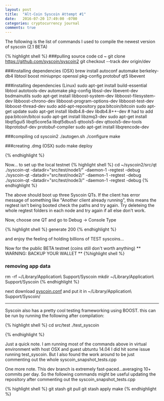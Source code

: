 ```yaml
---
layout: post
title:  "Alt-Coin Syscoin Attempt #1"
date:   2016-07-20 17:49:00 -0700
categories: cryptocurrency journal
comments: true
---
```


The following is the list of commands I used to compile the newest version of syscoin (2.1 BETA)

{% highlight shell %}
###pulling source code
cd ~
git clone https://github.com/syscoin/syscoin2
git checkout --track dev origin/dev

###installing dependencies (OSX)
brew install autoconf automake berkeley-db4 libtool boost miniupnpc openssl pkg-config protobuf qt5 libevent

###installing dependencies (Linux)
sudo apt-get install build-essential libtool autotools-dev automake pkg-config libssl-dev libevent-dev bsdmainutils
sudo apt-get install libboost-system-dev libboost-filesystem-dev libboost-chrono-dev libboost-program-options-dev libboost-test-dev libboost-thread-dev
sudo add-apt-repository ppa:bitcoin/bitcoin
sudo apt-get update
sudo apt-get install libdb4.8-dev libdb4.8++-dev # had to add ppa:bitcoin/bitcoi
sudo apt-get install libzmq3-dev
sudo apt-get install libqt5gui5 libqt5core5a libqt5dbus5 qttools5-dev qttools5-dev-tools libprotobuf-dev protobuf-compiler
sudo apt-get install libqrencode-dev

###compiling
cd syscoin2
./autogen.sh
./configure
make

###creating .dmg (OSX)
sudo make deploy

{% endhighlight %}

Now... to set up the local testnet
{% highlight shell %}
cd ~/syscoin2/src/qt
./syscoin-qt -datadir="src/test/node1/" -daemon-1 -regtest -debug
./syscoin-qt -datadir="src/test/node2/" -daemon-1 -regtest -debug
./syscoin-qt -datadir="src/test/node3/" -daemon-1 -regtest -debug
{% endhighlight %}

The above should boot up three Syscoin QTs. 
If the client has error message of something like "Another client already running", this means the regtest isn't being booted check the paths and try again.
Try deleteing the whole regtest folders in each node and try again if all else don't work.

Now, choose one QT and go to Debug -> Console
Type 

{% highlight shell %}
generate 200
{% endhighlight %}

and enjoy the feeling of holding billions of TEST syscoins...

Now for the public BETA testnet (coins still don't worth anything)
** WARNING: BACKUP YOUR WALLET **
{%highlight shell %}
### removing app data
rm -rf ~/Library/Application\ Support/Syscoin
mkdir ~/Library/Application\ Support/Syscoin
{% endhighlight %}

next download [syscoin.conf][syscoinconf-url]
and put it in ~/Library/Application\ Support/Syscoin/

[syscoinconf-url]: https://github.com/syscoin/syscoin2/releases/download/2.1b2/syscoin.conf

-------------------------------------

Syscoin also has a pretty cool testing frameworking using BOOST.
this can be run by running the following after compilation:

{% highlight shell %}
cd src/test
./test_syscoin

{% endhighlight %}

Just a quick note.  I am running most of the commands above in virtual
environment with host OSX and guest ubtuntu 14.04
I did hit some issue running test_syscoin.  But I also found the work
around to be just commenting out the whole syscoin_snapshot_tests.cpp

One more note.  This dev branch is extremely fast-paced...averaging 10+
commits per day.  So the following commands might be useful updating the
repository after commenting out the syscoin_snapshot_tests.cpp

{% highlight shell %}
git stash
git pull
git stash apply
make
{% endhighlight %}


